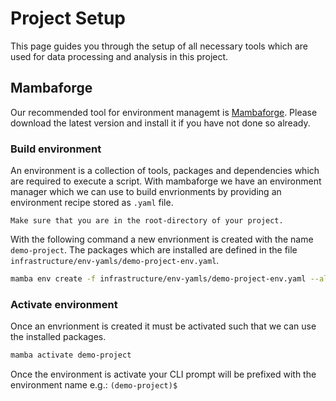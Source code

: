 # Project Setup
This page guides you through the setup of all necessary tools which are used for data processing and analysis in this project.

## Mambaforge
Our recommended tool for environment managemt is [Mambaforge](https://conda-forge.org/miniforge/).
Please download the latest version and install it if you have not done so already.

### Build environment
An environment is a collection of tools, packages and dependencies which are required to execute a script.
With mambaforge we have an environment manager which we can use to build envrionments by providing an environment recipe stored as `.yaml` file.

```{attention}
Make sure that you are in the root-directory of your project.
```

With the following command a new envrionment is created with the name `demo-project`.
The packages which are installed are defined in the file `infrastructure/env-yamls/demo-project-env.yaml`.

```bash
mamba env create -f infrastructure/env-yamls/demo-project-env.yaml --always-copy
```

### Activate environment
Once an envrionment is created it must be activated such that we can use the installed packages.

```bash
mamba activate demo-project
```

Once the environment is activate your CLI prompt will be prefixed with the environment name e.g.:
`(demo-project)$ `

